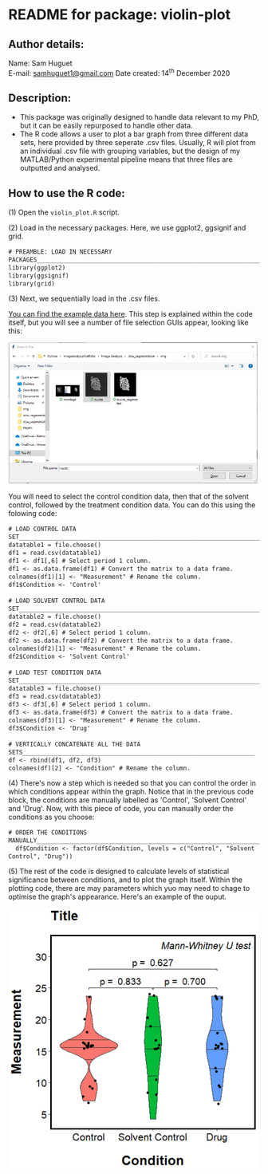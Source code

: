# README for package: violin-plot

## Author details: 
Name: Sam Huguet  
E-mail: samhuguet1@gmail.com
Date created: 14<sup>th</sup> December 2020

## Description: 
- This package was originally designed to handle data relevant to my PhD, but it can be easily repurposed to handle other data. 
- The R code allows a user to plot a bar graph from three different data sets, here provided by three seperate .csv files. Usually, R will plot from an individual .csv file with grouping variables, but the design of my MATLAB/Python experimental pipeline means that three files are outputted and analysed. 

## How to use the R code: 

(1) Open the ```violin_plot.R``` script. 

(2) Load in the necessary packages. Here, we use ggplot2, ggsignif and grid. 
```
# PREAMBLE: LOAD IN NECESSARY PACKAGES_______________________________________________________________________
library(ggplot2)
library(ggsignif)
library(grid)
```
(3) Next, we sequentially load in the .csv files. 

[You can find the example data here](https://github.com/SamHSoftware/R-Graphing-And-Statistics/tree/master/violin-plot/data).
This step is explained within the code itself, but you will see a number of file selection GUIs appear, looking like this: 

<img src="https://github.com/SamHSoftware/R-Graphing-And-Statistics/blob/master/violin-plot/img/File%20selection.PNG?raw=true" alt="File selection GUI" width="500"/>  

You will need to select the control condition data, then that of the solvent control, followed by the treatment condition data. You can do this using the folowing code: 
```
# LOAD CONTROL DATA SET_____________________________________________________________________________________
datatable1 = file.choose()
df1 = read.csv(datatable1)
df1 <- df1[,6] # Select period 1 column.
df1 <- as.data.frame(df1) # Convert the matrix to a data frame.
colnames(df1)[1] <- "Measurement" # Rename the column. 
df1$Condition <- 'Control'

# LOAD SOLVENT CONTROL DATA SET______________________________________________________________________________ 
datatable2 = file.choose()
df2 = read.csv(datatable2)
df2 <- df2[,6] # Select period 1 column.
df2 <- as.data.frame(df2) # Convert the matrix to a data frame.
colnames(df2)[1] <- "Measurement" # Rename the column. 
df2$Condition <- 'Solvent Control'

# LOAD TEST CONDITION DATA SET______________________________________________________________________________ 
datatable3 = file.choose()
df3 = read.csv(datatable3)
df3 <- df3[,6] # Select period 1 column.
df3 <- as.data.frame(df3) # Convert the matrix to a data frame.
colnames(df3)[1] <- "Measurement" # Rename the column. 
df3$Condition <- 'Drug'

# VERTICALLY CONCATENATE ALL THE DATA SETS_________________________________________________________________
df <- rbind(df1, df2, df3)
colnames(df)[2] <- "Condition" # Rename the column. 
```

(4) There's now a step which is needed so that you can control the order in which conditions appear within the graph. Notice that in the previous code block, the conditions are manually labelled as 'Control', 'Solvent Control' and 'Drug'. Now, with this piece of code, you can manually order the conditions as you choose: 
```
# ORDER THE CONDITIONS MANUALLY____________________________________________________________________________
  df$Condition <- factor(df$Condition, levels = c("Control", "Solvent Control", "Drug"))
```

(5) The rest of the code is designed to calculate levels of statistical significance between conditions, and to plot the graph itself. Within the plotting code, there are may parameters which yuo may need to chage to optimise the graph's appearance. Here's an example of  the ouput. 

<img src="https://github.com/SamHSoftware/R-Graphing-And-Statistics/blob/master/violin-plot/img/violin_plot.PNG?raw=true" alt="The violin plot" width="500"/>  